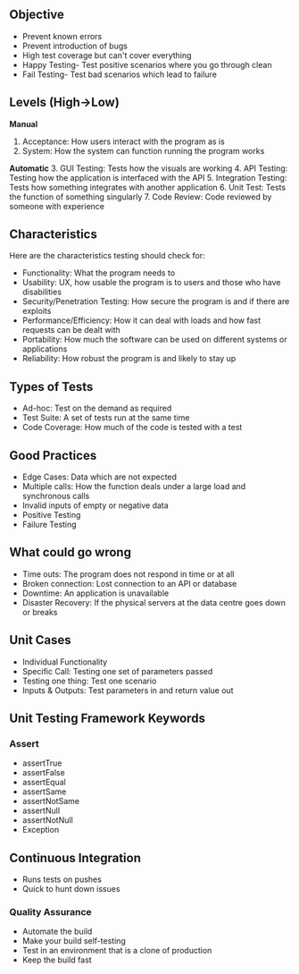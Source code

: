 ## Objective
- Prevent known errors
- Prevent introduction of bugs
- High test coverage but can't cover everything
- Happy Testing- Test positive scenarios where you go through clean
- Fail Testing- Test bad scenarios which lead to failure

## Levels (High->Low)
**Manual**
1. Acceptance: How users interact with the program as is
2. System: How the system can function running the program works

**Automatic**
3. GUI Testing: Tests how the visuals are working
4. API Testing: Testing how the application is interfaced with the API
5. Integration Testing: Tests how something integrates with another application
6. Unit Test: Tests the function of something singularly
7. Code Review: Code reviewed by someone with experience

## Characteristics
Here are the characteristics testing should check for:
- Functionality: What the program needs to
- Usability: UX, how usable the program is to users and those who have disabilities
- Security/Penetration Testing: How secure the program is and if there are exploits
- Performance/Efficiency: How it can deal with loads and how fast requests can be dealt with
- Portability: How much the software can be used on different systems or applications
- Reliability: How robust the program is and likely to stay up

## Types of Tests
- Ad-hoc: Test on the demand as required
- Test Suite: A set of tests run at the same time
- Code Coverage: How much of the code is tested with a test

## Good Practices
- Edge Cases: Data which are not expected
- Multiple calls: How the function deals under a large load and synchronous calls
- Invalid inputs of empty or negative data
- Positive Testing
- Failure Testing

## What could go wrong
- Time outs: The program does not respond in time or at all
- Broken connection: Lost connection to an API or database
- Downtime: An application is unavailable
- Disaster Recovery: If the physical servers at the data centre goes down or breaks

## Unit Cases
- Individual Functionality
- Specific Call: Testing one set of parameters passed
- Testing one thing: Test one scenario
- Inputs & Outputs: Test parameters in and return value out

## Unit Testing Framework Keywords
### Assert
- assertTrue
- assertFalse
- assertEqual
- assertSame
- assertNotSame
- assertNull
- assertNotNull
- Exception

## Continuous Integration
- Runs tests on pushes
- Quick to hunt down issues
### Quality Assurance
- Automate the build
- Make your build self-testing
- Test in an environment that is a clone of production
- Keep the build fast
